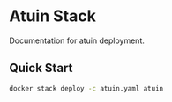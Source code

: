 # Atuin Stack

Documentation for atuin deployment.

## Quick Start

```bash
docker stack deploy -c atuin.yaml atuin
```
